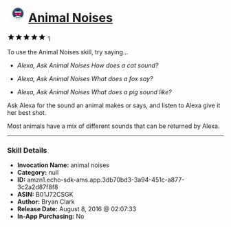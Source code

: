 # &nbsp;<img src="skill_icon" alt="Animal Noises icon" width="36"> [Animal Noises](http://alexa.amazon.com/#skills/amzn1.echo-sdk-ams.app.3db70bd3-3a94-451c-a877-3c2a2d87f8f8)
![5 stars](../../images/ic_star_black_18dp_1x.png)![5 stars](../../images/ic_star_black_18dp_1x.png)![5 stars](../../images/ic_star_black_18dp_1x.png)![5 stars](../../images/ic_star_black_18dp_1x.png)![5 stars](../../images/ic_star_black_18dp_1x.png) 1

To use the Animal Noises skill, try saying...

* *Alexa, Ask Animal Noises How does a cat sound?*

* *Alexa, Ask Animal Noises What does a fox say?*

* *Alexa, Ask Animal Noises What does a pig sound like?*

Ask Alexa for the sound an animal makes or says, and listen to Alexa give it her best shot.

Most animals have a mix of different sounds that can be returned by Alexa.

***

### Skill Details

* **Invocation Name:** animal noises
* **Category:** null
* **ID:** amzn1.echo-sdk-ams.app.3db70bd3-3a94-451c-a877-3c2a2d87f8f8
* **ASIN:** B01J72CSGK
* **Author:** Bryan Clark
* **Release Date:** August 8, 2016 @ 02:07:33
* **In-App Purchasing:** No
